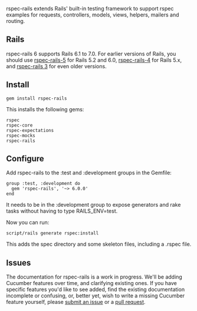 rspec-rails extends Rails' built-in testing framework to support rspec
examples for requests, controllers, models, views, helpers, mailers and
routing.

## Rails

rspec-rails 6 supports Rails 6.1 to 7.0. For earlier versions of Rails, you
should use [rspec-rails-5](https://github.com/rspec/rspec-rails/tree/5-1-maintenance)
for Rails 5.2 and 6.0, [rspec-rails-4](https://github.com/rspec/rspec-rails/tree/4-1-maintenance)
for Rails 5.x, and [rspec-rails 3](https://github.com/rspec/rspec-rails/tree/3-9-maintenance)
for even older versions.

## Install

    gem install rspec-rails

This installs the following gems:

    rspec
    rspec-core
    rspec-expectations
    rspec-mocks
    rspec-rails

## Configure

Add rspec-rails to the :test and :development groups in the Gemfile:

    group :test, :development do
      gem 'rspec-rails', '~> 6.0.0'
    end

It needs to be in the :development group to expose generators and rake tasks
without having to type RAILS_ENV=test.

Now you can run:

    script/rails generate rspec:install

This adds the spec directory and some skeleton files, including a .rspec
file.

## Issues

The documentation for rspec-rails is a work in progress. We'll be adding
Cucumber features over time, and clarifying existing ones.  If you have
specific features you'd like to see added, find the existing documentation
incomplete or confusing, or, better yet, wish to write a missing Cucumber
feature yourself, please [submit an
issue](https://github.com/rspec/rspec-rails/issues) or a [pull
request](https://github.com/rspec/rspec-rails).
